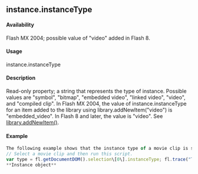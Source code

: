 ## instance.instanceType

#### Availability

Flash MX 2004; possible value of "video" added in Flash 8.

#### Usage

instance.instanceType

#### Description

Read-only property; a string that represents the type of instance. Possible values are "symbol", "bitmap", "embedded video", "linked video", "video", and "compiled clip".
In Flash MX 2004, the value of instance.instanceType for an item added to the library using library.addNewItem("video") is "embedded\_video". In Flash 8 and later, the value is "video". See [library.addNewItem()](#!wielmic/developers-animatesdk-docs/test/library_object/library1.md).

#### Example

```javascript
The following example shows that the instance type of a movie clip is symbol:
// Select a movie clip and then run this script.
var type = fl.getDocumentDOM().selection\[0\].instanceType; fl.trace("This instance type is " + type);
**Instance object**

```